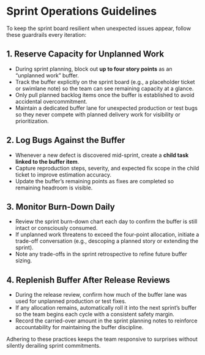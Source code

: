 # Sprint Operations Guidelines

To keep the sprint board resilient when unexpected issues appear, follow these guardrails every iteration:

## 1. Reserve Capacity for Unplanned Work
- During sprint planning, block out **up to four story points** as an “unplanned work” buffer.
- Track the buffer explicitly on the sprint board (e.g., a placeholder ticket or swimlane note) so the team can see remaining capacity at a glance.
- Only pull planned backlog items once the buffer is established to avoid accidental overcommitment.
- Maintain a dedicated buffer lane for unexpected production or test bugs so they never compete with planned delivery work for visibility or prioritization.

## 2. Log Bugs Against the Buffer
- Whenever a new defect is discovered mid-sprint, create a **child task linked to the buffer item**.
- Capture reproduction steps, severity, and expected fix scope in the child ticket to improve estimation accuracy.
- Update the buffer’s remaining points as fixes are completed so remaining headroom is visible.

## 3. Monitor Burn-Down Daily
- Review the sprint burn-down chart each day to confirm the buffer is still intact or consciously consumed.
- If unplanned work threatens to exceed the four-point allocation, initiate a trade-off conversation (e.g., descoping a planned story or extending the sprint).
- Note any trade-offs in the sprint retrospective to refine future buffer sizing.

## 4. Replenish Buffer After Release Reviews
- During the release review, confirm how much of the buffer lane was used for unplanned production or test fixes.
- If any allocation remains, automatically roll it into the next sprint’s buffer so the team begins each cycle with a consistent safety margin.
- Record the carried-over amount in the sprint planning notes to reinforce accountability for maintaining the buffer discipline.

Adhering to these practices keeps the team responsive to surprises without silently derailing sprint commitments.
